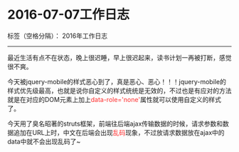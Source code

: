 ﻿# 2016-07-07工作日志

标签（空格分隔）： 2016年工作日志

---

最近生活有点不在状态，晚上很迟睡，早上很迟起来，读书计划一再被打断，感觉很不爽。

今天被jquery-mobile的样式恶心到了，真是恶心、恶心！！！jquery-mobile的样式优先级最高，也就是说你自定义的样式统统是无效的，不过也是有应对的方法就是在对应的DOM元素上加上<font color="FF2D2D">data-role='none'</font>属性就可以使用自定义的样式了。

今天用了臭名昭著的struts框架，前端往后端ajax传输数据的时候，请求参数和数据追加在URL上时，中文在后端会出现<font color="FF2D2D">乱码</font>现象，不过放请求数据放在ajax中的data中就不会出现乱码了~




